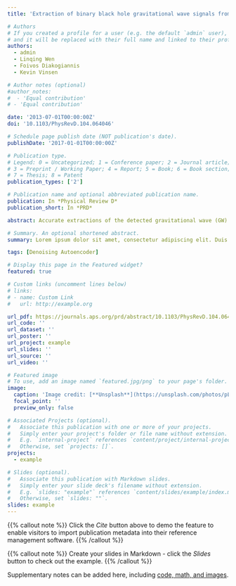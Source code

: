 ```yaml
---
title: 'Extraction of binary black hole gravitational wave signals from detector data using deep learning'

# Authors
# If you created a profile for a user (e.g. the default `admin` user), write the username (folder name) here
# and it will be replaced with their full name and linked to their profile.
authors:
  - admin
  - Linqing Wen
  - Foivos Diakogiannis
  - Kevin Vinsen

# Author notes (optional)
#author_notes:
#  - 'Equal contribution'
# - 'Equal contribution'

date: '2013-07-01T00:00:00Z'
doi: '10.1103/PhysRevD.104.064046'

# Schedule page publish date (NOT publication's date).
publishDate: '2017-01-01T00:00:00Z'

# Publication type.
# Legend: 0 = Uncategorized; 1 = Conference paper; 2 = Journal article;
# 3 = Preprint / Working Paper; 4 = Report; 5 = Book; 6 = Book section;
# 7 = Thesis; 8 = Patent
publication_types: ['2']

# Publication name and optional abbreviated publication name.
publication: In *Physical Review D*
publication_short: In *PRD*

abstract: Accurate extractions of the detected gravitational wave (GW) signal waveforms are essential to validate a detection and to probe the astrophysics behind the sources producing the GWs. This however could be difficult in realistic scenarios where the signals detected by existing GW detectors could be contaminated with nonstationary and non-Gaussian noise. While the performance of existing waveform extraction methods are optimal, they are not fast enough for online application, which is important for multimessenger astronomy. In this paper, we demonstrate that a deep learning architecture consisting of convolutional neural network and bidirectional long short-term memory components can be used to extract binary black hole (BBH) GW waveforms from realistic noise in a few milliseconds. We have tested our network systematically on injected GW signals, with component masses uniformly distributed in the range of 10 to 80 solar mass, on Gaussian noise and Laser Interferometer Gravitational Wave Observatory (LIGO) detector noise. We find that our model can extract GW waveforms with overlaps of more than 0.95 with pure numerical relativity templates for signals with signal-to-noise ratio greater than six and is also robust against interfering “glitches”. We then apply our model to all ten detected BBH events from LIGO-Virgo’s first (O1) and second (O2) observation runs, obtaining ≥ 0.97 overlaps for all ten extracted BBH waveforms with the corresponding pure templates. We discuss the implication of our result and its future applications to GW localization and mass estimation.

# Summary. An optional shortened abstract.
summary: Lorem ipsum dolor sit amet, consectetur adipiscing elit. Duis posuere tellus ac convallis placerat. Proin tincidunt magna sed ex sollicitudin condimentum.

tags: [Denoising Autoencoder]

# Display this page in the Featured widget?
featured: true

# Custom links (uncomment lines below)
# links:
# - name: Custom Link
#   url: http://example.org

url_pdf: https://journals.aps.org/prd/abstract/10.1103/PhysRevD.104.064046p
url_code: ''
url_dataset: ''
url_poster: ''
url_project: example
url_slides: ''
url_source: ''
url_video: ''

# Featured image
# To use, add an image named `featured.jpg/png` to your page's folder.
image:
  caption: 'Image credit: [**Unsplash**](https://unsplash.com/photos/pLCdAaMFLTE)'
  focal_point: ''
  preview_only: false

# Associated Projects (optional).
#   Associate this publication with one or more of your projects.
#   Simply enter your project's folder or file name without extension.
#   E.g. `internal-project` references `content/project/internal-project/index.md`.
#   Otherwise, set `projects: []`.
projects:
  - example

# Slides (optional).
#   Associate this publication with Markdown slides.
#   Simply enter your slide deck's filename without extension.
#   E.g. `slides: "example"` references `content/slides/example/index.md`.
#   Otherwise, set `slides: ""`.
slides: example
---
```


{{% callout note %}}
Click the _Cite_ button above to demo the feature to enable visitors to import publication metadata into their reference management software.
{{% /callout %}}

{{% callout note %}}
Create your slides in Markdown - click the _Slides_ button to check out the example.
{{% /callout %}}

Supplementary notes can be added here, including [code, math, and images](https://wowchemy.com/docs/writing-markdown-latex/).
